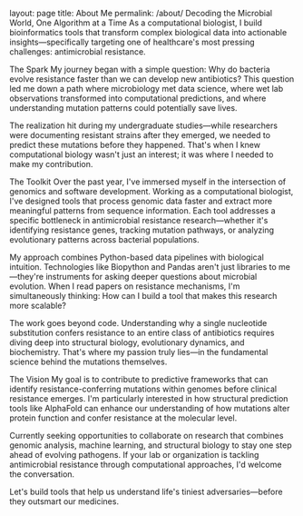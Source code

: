 layout: page title: About Me permalink: /about/
Decoding the Microbial World, One Algorithm at a Time
As a computational biologist, I build bioinformatics tools that transform complex biological data into actionable insights—specifically targeting one of healthcare's most pressing challenges: antimicrobial resistance.

The Spark
My journey began with a simple question: Why do bacteria evolve resistance faster than we can develop new antibiotics? This question led me down a path where microbiology met data science, where wet lab observations transformed into computational predictions, and where understanding mutation patterns could potentially save lives.

The realization hit during my undergraduate studies—while researchers were documenting resistant strains after they emerged, we needed to predict these mutations before they happened. That's when I knew computational biology wasn't just an interest; it was where I needed to make my contribution.

The Toolkit
Over the past year, I've immersed myself in the intersection of genomics and software development. Working as a computational biologist, I've designed tools that process genomic data faster and extract more meaningful patterns from sequence information. Each tool addresses a specific bottleneck in antimicrobial resistance research—whether it's identifying resistance genes, tracking mutation pathways, or analyzing evolutionary patterns across bacterial populations.

My approach combines Python-based data pipelines with biological intuition. Technologies like Biopython and Pandas aren't just libraries to me—they're instruments for asking deeper questions about microbial evolution. When I read papers on resistance mechanisms, I'm simultaneously thinking: How can I build a tool that makes this research more scalable?

The work goes beyond code. Understanding why a single nucleotide substitution confers resistance to an entire class of antibiotics requires diving deep into structural biology, evolutionary dynamics, and biochemistry. That's where my passion truly lies—in the fundamental science behind the mutations themselves.

The Vision
My goal is to contribute to predictive frameworks that can identify resistance-conferring mutations within genomes before clinical resistance emerges. I'm particularly interested in how structural prediction tools like AlphaFold can enhance our understanding of how mutations alter protein function and confer resistance at the molecular level.

Currently seeking opportunities to collaborate on research that combines genomic analysis, machine learning, and structural biology to stay one step ahead of evolving pathogens. If your lab or organization is tackling antimicrobial resistance through computational approaches, I'd welcome the conversation.

Let's build tools that help us understand life's tiniest adversaries—before they outsmart our medicines.

